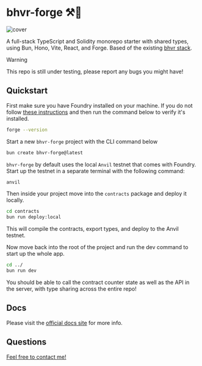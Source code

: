 # bhvr-forge ⚒️🦫

![cover](https://cdn.bhvr.dev/bhvr-forge.png)

A full-stack TypeScript and Solidity monorepo starter with shared types, using Bun, Hono, Vite, React, and Forge. Based of the existing [bhvr stack](https://bhvr.dev).

> [!WARNING]
> This repo is still under testing, please report any bugs you might have!

## Quickstart

First make sure you have Foundry installed on your machine. If you do not follow [these instructions](https://getfoundry.sh/introduction/installation/) and then run the command below to verify it's installed.

```bash
forge --version
```

Start a new `bhvr-forge` project with the CLI command below

```bash
bun create bhvr-forge@latest
```

`bhvr-forge` by default uses the local `Anvil` testnet that comes with Foundry. Start up the testnet in a separate terminal with the following command:

```bash
anvil
```

Then inside your project move into the `contracts` package and deploy it locally.

```bash
cd contracts
bun run deploy:local
```

This will compile the contracts, export types, and deploy to the Anvil testnet.

Now move back into the root of the project and run the dev command to start up the whole app.

```bash
cd ../
bun run dev
```

You should be able to call the contract counter state as well as the API in the server, with type sharing across the entire repo!

## Docs

Please visit the [official docs site](https://forge.bhvr.dev) for more info.

## Questions

[Feel free to contact me!](https://stevedylan.dev/links)
